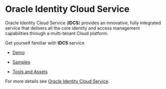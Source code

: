 # Oracle Identity Cloud Service

Oracle Identity Cloud Service (**IDCS**) provides an innovative, fully integrated service that delivers all the core identity and access management capabilities through a multi-tenant Cloud platform.

Get yourself familiar with **IDCS** service

* <a href="demo" target="_blank">Demo</a>

* <a href="Samples" target="_blank">Samples</a>

* <a href="ToolsAndAssets" target="_blank">Tools and Assets</a>


For more details see [Oracle Identity Cloud Service](https://cloud.oracle.com/en_US/identity).
